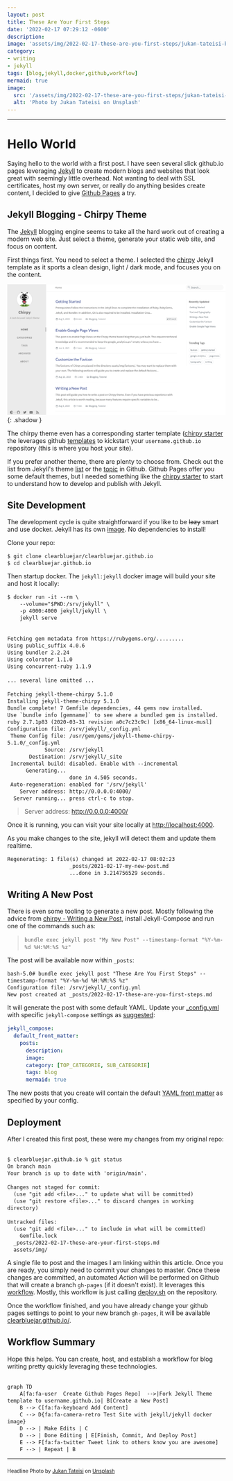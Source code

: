 ```yaml
---
layout: post
title: These Are Your First Steps
date: '2022-02-17 07:29:12 -0600'
description: 
image: 'assets/img/2022-02-17-these-are-you-first-steps/jukan-tateisi-bJhT_8nbUA0-unsplash.jpg'
category:
- writing
- jekyll
tags: [blog,jekyll,docker,github,workflow]
mermaid: true
image:
  src: '/assets/img/2022-02-17-these-are-you-first-steps/jukan-tateisi-bJhT_8nbUA0-unsplash.jpg'
  alt: 'Photo by Jukan Tateisi on Unsplash'
---
```


---

# Hello World

Saying hello to the world with a first post. I have seen several slick github.io pages leveraging [Jekyll](https://jekyllrb.com/) to create modern blogs and websites that look great with seemingly little overhead. Not wanting to deal with SSL certificates, host my own server, or really do anything besides create content, I decided to give [Github Pages](https://pages.github.com/) a try.  

## Jekyll Blogging - Chirpy Theme

The [Jekyll](https://docs.github.com/en/pages/setting-up-a-github-pages-site-with-jekyll/about-github-pages-and-jekyll) blogging engine seems to take all the hard work out of creating a modern web site.  Just select a theme, generate your static web site, and focus on content. 

First things first. You need to select a theme. I selected the [chirpy](https://github.com/cotes2020/jekyll-theme-chirpy/) Jekyll template as it sports a clean design, light / dark mode, and focuses you on the content.

![chirpy](/assets/img/2022-02-17-these-are-you-first-steps/chirpy-clip.png){: .shadow }

The chirpy theme even has a corresponding starter template ([chirpy starter](https://github.com/cotes2020/chirpy-starter/) the leverages github [templates](https://github.blog/2019-06-06-generate-new-repositories-with-repository-templates/) to kickstart your `username.github.io` repository (this is where you host your site).

If you prefer another theme, there are plenty to choose from.  Check out the list from Jekyll's theme [list](https://jekyllrb.com/docs/themes/) or the [topic](https://github.com/topics/jekyll-theme) in Github. Github Pages offer you some default themes, but I needed something like the [chirpy starter](https://github.com/cotes2020/chirpy-starter/) to start to understand how to develop and publish with Jekyll.


## Site Development

The development cycle is quite straightforward if you like to be ~~lazy~~ smart and  use docker. Jekyll has its own [image](https://hub.docker.com/r/jekyll/jekyll/dockerfile/). No dependencies to install!  

Clone your repo:
```terminal
$ git clone clearbluejar/clearbluejar.github.io
$ cd clearbluejar.github.io
```

Then startup docker. The `jekyll:jekyll` docker image will build your site and host it locally:

```terminal
$ docker run -it --rm \
    --volume="$PWD:/srv/jekyll" \
    -p 4000:4000 jekyll/jekyll \
    jekyll serve


Fetching gem metadata from https://rubygems.org/.........
Using public_suffix 4.0.6
Using bundler 2.2.24
Using colorator 1.1.0
Using concurrent-ruby 1.1.9

... several line omitted ...

Fetching jekyll-theme-chirpy 5.1.0
Installing jekyll-theme-chirpy 5.1.0
Bundle complete! 7 Gemfile dependencies, 44 gems now installed.
Use `bundle info [gemname]` to see where a bundled gem is installed.
ruby 2.7.1p83 (2020-03-31 revision a0c7c23c9c) [x86_64-linux-musl]
Configuration file: /srv/jekyll/_config.yml
 Theme Config file: /usr/gem/gems/jekyll-theme-chirpy-5.1.0/_config.yml
            Source: /srv/jekyll
       Destination: /srv/jekyll/_site
 Incremental build: disabled. Enable with --incremental
      Generating...
                    done in 4.505 seconds.
 Auto-regeneration: enabled for '/srv/jekyll'
    Server address: http://0.0.0.0:4000/
  Server running... press ctrl-c to stop.      

```

> Server address: http://0.0.0.0:4000/

Once it is running, you can visit your site locally at [http://localhost:4000](http://localhost:4000).

As you make changes to the site, jekyll will detect them and update them realtime.

```terminal
Regenerating: 1 file(s) changed at 2022-02-17 08:02:23
                    _posts/2021-02-17-my-new-post.md
                    ...done in 3.214756529 seconds.
```

## Writing A New Post

There is even some tooling to generate a new post. Mostly following the advice from [chirpy - Writing a New Post](https://chirpy.cotes.page/posts/write-a-new-post/), install Jekyll-Compose and run one of the commands such as:

> `bundle exec jekyll post "My New Post" --timestamp-format "%Y-%m-%d %H:%M:%S %z"`

The post will be available now within `_posts`:
```terminal
bash-5.0# bundle exec jekyll post "These Are You First Steps" --timestamp-format "%Y-%m-%d %H:%M:%S %z"
Configuration file: /srv/jekyll/_config.yml
New post created at _posts/2022-02-17-these-are-you-first-steps.md
```

It will generate the post with some default YAML. Update your [_config.yml](https://github.com/clearbluejar/clearbluejar.github.io/blob/main/_config.yml) with specific `jekyll-compose` settings as [suggested](https://github.com/jekyll/jekyll-compose#:~:text=Set%20default%20front%20matter%20for%20drafts%20and%20posts):

```yaml
jekyll_compose:
  default_front_matter:
    posts:
      description:
      image:
      category: [TOP_CATEGORIE, SUB_CATEGORIE]
      tags: blog
      mermaid: true
```

The new posts that you create will contain the default [YAML front matter](https://jekyllrb.com/docs/front-matter/) as specified by your config.


## Deployment

After I created this first post, these were my changes from my original repo:

```terminal

$ clearbluejar.github.io % git status
On branch main
Your branch is up to date with 'origin/main'.

Changes not staged for commit:
  (use "git add <file>..." to update what will be committed)
  (use "git restore <file>..." to discard changes in working directory)
  
Untracked files:
  (use "git add <file>..." to include in what will be committed)
    Gemfile.lock
  _posts/2022-02-17-these-are-your-first-steps.md
  assets/img/

```

A single file to post and the images I am linking within this article. Once you are ready, you simply need to commit your changes to master. Once these changes are committed, an automated *Action* will be performed on Github that will create a branch `gh-pages` (if it doesn't exist). It leverages this [workflow](https://github.com/cotes2020/chirpy-starter/blob/main/.github/workflows/pages-deploy.yml). Mostly, this workflow is just calling [deploy.sh](https://github.com/clearbluejar/clearbluejar.github.io/blob/main/tools/deploy.sh) on the repository.

Once the workflow finished, and you have already change your github pages settings to point to your new branch `gh-pages`, it will be available [clearbluejar.github.io/](https://clearbluejar.github.io/).

## Workflow Summary

Hope this helps. You can create, host, and establish a workflow for blog writing pretty quickly leveraging these technologies.

```mermaid

graph TD
    A[fa:fa-user  Create Github Pages Repo]  -->|Fork Jekyll Theme template to username.github.io| B[Create a New Post]
    B --> C[fa:fa-keyboard Add Content]
    C --> D{fa:fa-camera-retro Test Site with jekyll/jekyll docker image}
    D --> | Make Edits | C
    D --> | Done Editing | E[Finish, Commit, And Deploy Post]
    E --> F[fa:fa-twitter Tweet link to others know you are awesome]
    F --> | Repeat | B    
```

---
<sub>Headline Photo by <a href="https://unsplash.com/@tateisimikito?utm_source=unsplash&utm_medium=referral&utm_content=creditCopyText">Jukan Tateisi</a> on <a href="https://unsplash.com/s/photos/first-steps?utm_source=unsplash&utm_medium=referral&utm_content=creditCopyText">Unsplash</a></sub>
